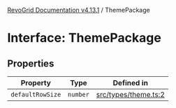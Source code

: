[RevoGrid Documentation v4.13.1](README.md) / ThemePackage

# Interface: ThemePackage

## Properties

| Property | Type | Defined in |
| ------ | ------ | ------ |
| `defaultRowSize` | `number` | [src/types/theme.ts:2](https://github.com/revolist/revogrid/blob/4ebc7221c475d12b7f731e54908af9eefb855c73/src/types/theme.ts#L2) |
